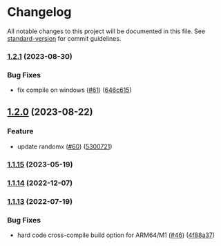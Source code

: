 # Changelog

All notable changes to this project will be documented in this file. See [standard-version](https://github.com/conventional-changelog/standard-version) for commit guidelines.

### [1.2.1](https://github.com/tari-project/randomx-rs/compare/v1.1.15...v1.2.1) (2023-08-30)

### Bug Fixes

* fix compile on windows ([#61](https://github.com/tari-project/randomx-rs/issues/61)) ([646c615](https://github.com/tari-project/randomx-rs/commit/646c6150a01659417a2cacd9f1db0a7e492bdf1d))

## [1.2.0](https://github.com/tari-project/randomx-rs/compare/v1.1.15...v1.2.0) (2023-08-22)
### Feature

* update randomx ([#60](https://github.com/tari-project/randomx-rs/issues/60)) ([5300721](https://github.com/tari-project/randomx-rs/commit/530072139e09a86b7247831f66b6ac6991c729e6))

### [1.1.15](https://github.com/tari-project/randomx-rs/compare/v1.1.14...v1.1.15) (2023-05-19)

### [1.1.14](https://github.com/tari-project/randomx-rs/compare/v1.1.13...v1.1.14) (2022-12-07)

### [1.1.13](https://github.com/tari-project/randomx-rs/compare/v1.1.12...v1.1.13) (2022-07-19)


### Bug Fixes

* hard code cross-compile build option for ARM64/M1 ([#46](https://github.com/tari-project/randomx-rs/issues/46)) ([4f88a37](https://github.com/tari-project/randomx-rs/commit/4f88a37f41d4ab5b5a8fe95f8653104dea8e045d))
